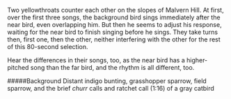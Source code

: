 Two yellowthroats counter each other on the slopes of Malvern Hill. At first, over the first three songs, the background bird sings immediately after the near bird, even overlapping him. But then he seems to adjust his response, waiting for the near bird to finish singing before he sings. They take turns then, first one, then the other, neither interfering with the other for the rest of this 80-second selection. 

Hear the differences in their songs, too, as the near bird has a higher-pitched song than the far bird, and the rhythm is all different, too.
 
#####Background
Distant indigo bunting, grasshopper sparrow, field sparrow, and the brief _churr_ calls and ratchet call (1:16) of a gray catbird 
